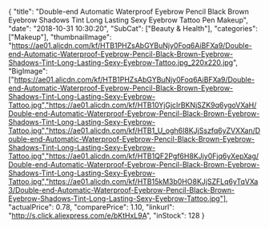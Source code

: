 {
	"title": "Double-end Automatic Waterproof Eyebrow Pencil Black Brown Eyebrow Shadows Tint Long Lasting Sexy Eyebrow Tattoo Pen Makeup",
	"date": "2018-10-31 10:30:20",
	"SubCat": ["Beauty & Health"],
	"categories": ["Makeup"],
	"thumbnailImage": "https://ae01.alicdn.com/kf/HTB1PHZsAbGYBuNjy0Foq6AiBFXa9/Double-end-Automatic-Waterproof-Eyebrow-Pencil-Black-Brown-Eyebrow-Shadows-Tint-Long-Lasting-Sexy-Eyebrow-Tattoo.jpg_220x220.jpg",
	"BigImage": ["https://ae01.alicdn.com/kf/HTB1PHZsAbGYBuNjy0Foq6AiBFXa9/Double-end-Automatic-Waterproof-Eyebrow-Pencil-Black-Brown-Eyebrow-Shadows-Tint-Long-Lasting-Sexy-Eyebrow-Tattoo.jpg","https://ae01.alicdn.com/kf/HTB10YjGjcIrBKNjSZK9q6ygoVXaH/Double-end-Automatic-Waterproof-Eyebrow-Pencil-Black-Brown-Eyebrow-Shadows-Tint-Long-Lasting-Sexy-Eyebrow-Tattoo.jpg","https://ae01.alicdn.com/kf/HTB1_U_ogh6I8KJjSszfq6yZVXXan/Double-end-Automatic-Waterproof-Eyebrow-Pencil-Black-Brown-Eyebrow-Shadows-Tint-Long-Lasting-Sexy-Eyebrow-Tattoo.jpg","https://ae01.alicdn.com/kf/HTB1QF2Pgf6H8KJjy0Fjq6yXepXag/Double-end-Automatic-Waterproof-Eyebrow-Pencil-Black-Brown-Eyebrow-Shadows-Tint-Long-Lasting-Sexy-Eyebrow-Tattoo.jpg","https://ae01.alicdn.com/kf/HTB15kM3b0HO8KJjSZFLq6yTqVXa3/Double-end-Automatic-Waterproof-Eyebrow-Pencil-Black-Brown-Eyebrow-Shadows-Tint-Long-Lasting-Sexy-Eyebrow-Tattoo.jpg"],
	"actualPrice": 0.78,
	"comparePrice": 1.10,
	"linkurl": "http://s.click.aliexpress.com/e/bKtHxL9A",
	"inStock": 128
}
